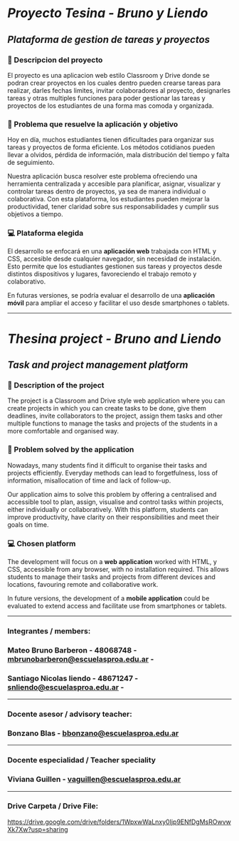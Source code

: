 # *Proyecto Tesina - Bruno y Liendo*
## *Plataforma de gestion de tareas y proyectos*

### 👻 Descripcion del proyecto
El proyecto es una aplicacion web estilo Classroom y Drive donde se podran crear proyectos en los cuales dentro pueden crearse tareas para realizar, darles fechas limites, invitar colaboradores al proyecto, designarles tareas y otras multiples funciones para poder gestionar las tareas y proyectos de los estudiantes de una forma mas comoda y organizada.

### 🧩 Problema que resuelve la aplicación y objetivo

Hoy en día, muchos estudiantes tienen dificultades para organizar sus tareas y proyectos de forma eficiente. Los métodos cotidianos pueden llevar a olvidos, pérdida de información, mala distribución del tiempo y falta de seguimiento. 

 Nuestra aplicación busca resolver este problema ofreciendo una herramienta centralizada y accesible para planificar, asignar, visualizar y controlar tareas dentro de proyectos, ya sea de manera individual o colaborativa. Con esta plataforma, los estudiantes pueden mejorar la productividad, tener claridad sobre sus responsabilidades y cumplir sus objetivos a tiempo.

### 💻 Plataforma elegida

El desarrollo se enfocará en una **aplicación web** trabajada con HTML y CSS, accesible desde cualquier navegador, sin necesidad de instalación. Esto permite que los estudiantes gestionen sus tareas y proyectos desde distintos dispositivos y lugares, favoreciendo el trabajo remoto y colaborativo.

En futuras versiones, se podría evaluar el desarrollo de una **aplicación móvil** para ampliar el acceso y facilitar el uso desde smartphones o tablets.

---

# *Thesina project - Bruno and Liendo*
## *Task and project management platform* 

### 👻 Description of the project
The project is a Classroom and Drive style web application where you can create projects in which you can create tasks to be done, give them deadlines, invite collaborators to the project, assign them tasks and other multiple functions to manage the tasks and projects of the students in a more comfortable and organised way.

### 🧩 Problem solved by the application

Nowadays, many students find it difficult to organise their tasks and projects efficiently. Everyday methods can lead to forgetfulness, loss of information, misallocation of time and lack of follow-up.

 Our application aims to solve this problem by offering a centralised and accessible tool to plan, assign, visualise and control tasks within projects, either individually or collaboratively. With this platform, students can improve productivity, have clarity on their responsibilities and meet their goals on time.

### 💻 Chosen platform

The development will focus on a **web application** worked with HTML, y CSS, accessible from any browser, with no installation required. This allows students to manage their tasks and projects from different devices and locations, favouring remote and collaborative work.

In future versions, the development of a **mobile application** could be evaluated to extend access and facilitate use from smartphones or tablets.

---
 
### Integrantes / members:
### Mateo Bruno Barberon - 48068748 - mbrunobarberon@escuelasproa.edu.ar -
### Santiago Nicolas liendo - 48671247 - snliendo@escuelasproa.edu.ar - 
---
### Docente asesor / advisory teacher: 
### Bonzano Blas - bbonzano@escuelasproa.edu.ar
---
### Docente especialidad / Teacher speciality
### Viviana Guillen - vaguillen@escuelasproa.edu.ar
---
### Drive Carpeta / Drive File:
https://drive.google.com/drive/folders/1WpxwWaLnxy0Ijp9ENfDgMsROwvwXk7Xw?usp=sharing
